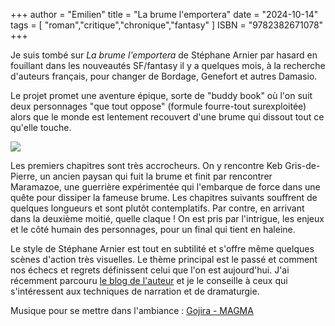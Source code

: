 +++
author = "Emilien"
title = "La brume l'emportera"
date = "2024-10-14"
tags = [
    "roman","critique","chronique","fantasy"
]
ISBN = "9782382671078"
+++

Je suis tombé sur _La brume l'emportera_ de Stéphane Arnier par hasard en fouillant dans les nouveautés SF/fantasy il y a quelques mois, à la recherche d'auteurs français, pour changer de Bordage, Genefort et autres Damasio.

Le projet promet une aventure épique, sorte de "buddy book" où l'on suit deux personnages "que tout oppose" (formule fourre-tout surexploitée) alors que le monde est lentement recouvert d'une brume qui dissout tout ce qu'elle touche.

![](https://mnemos.com/wp-content/uploads/2024/01/C1-La-Brume-lemportera-2024-OK-736x1024.jpg)

Les premiers chapitres sont très accrocheurs. On y rencontre Keb Gris-de-Pierre, un ancien paysan qui fuit la brume et finit par rencontrer Maramazoe, une guerrière expérimentée qui l'embarque de force dans une quête pour dissiper la fameuse brume. Les chapitres suivants souffrent de quelques longueurs et sont plutôt contemplatifs. Par contre, en arrivant dans la deuxième moitié, quelle claque ! On est pris par l'intrigue, les enjeux et le côté humain des personnages, pour un final qui tient en haleine.

Le style de Stéphane Arnier est tout en subtilité et s'offre même quelques scènes d'action très visuelles. Le thème principal est le passé et comment nos échecs et regrets définissent celui que l'on est aujourd'hui. J'ai récemment parcouru [le blog de l'auteur](https://stephanearnier.com/) et je le conseille à ceux qui s'intéressent aux techniques de narration et de dramaturgie.

Musique pour se mettre dans l'ambiance : [Gojira - MAGMA](https://www.youtube.com/watch?v=dLC9CHxNHHU)